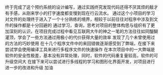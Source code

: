 终于完成了这个预约系统的设计编写，通过实践终究发现代码还得不厌其烦的敲才有手感，从刚来学小的打字速度都变慢到现在行云流水。
通过这个小项目的学习
	对文件的处理终于进入了一个十分熟练的境界，相较于以前往往对程序中涉及到文件的操作都是十分回避的
	通过学习，查询，思考对项目的整体构思与组织有了更加深刻的认识，在项目完成过程中看见互联网大牛的神之一笔的方法往往如同醍醐灌顶，学会了一些方法通过用极小的代价获得大量的效率
	发现了几个未曾使用过的方法的巧妙使用
	在十几个程序文件中的来回错做逐渐感受到了弊端，在接下来尝试学会使用编译工具来进行多程序文件的快速操作
	在本次项目中的一大弊端是软件的安全性极差，基本没有异常处理，同时，软件的代码重复量较高，软件的可升级空间大
	在接下来可以尝试进行多线程的学习和图形化界面开发，对项目进行进一步的改进和升级
	加油